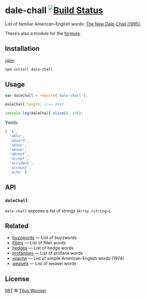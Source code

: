 # dale-chall [![Build Status][travis-badge]][travis]

List of familiar American-English words: [The New Dale-Chall (1995)][wiki].

There’s also a module for the [formula][].

## Installation

[npm][]:

```bash
npm install dale-chall
```

## Usage

```js
var daleChall = require('dale-chall');

daleChall.length; //=> 2942

console.log(daleChall.slice(0, 10));
```

Yields:

```js
[ 'a',
  'able',
  'aboard',
  'about',
  'above',
  'absent',
  'accept',
  'accident',
  'account',
  'ache' ]
```

## API

### `daleChall`

`dale-chall` exposes a list of strings (`Array.<string>`).

## Related

*   [buzzwords](https://github.com/words/buzzwords)
    — List of buzzwords
*   [fillers](https://github.com/words/fillers)
    — List of filler words
*   [hedges](https://github.com/words/hedges)
    — List of hedge words
*   [profanities](https://github.com/words/profanities)
    — List of profane words
*   [spache](https://github.com/words/spache)
    — List of simple American-English words (1974)
*   [weasels](https://github.com/words/weasels)
    — List of weasel words

## License

[MIT][license] © [Titus Wormer][author]

<!-- Definitions -->

[travis-badge]: https://img.shields.io/travis/words/dale-chall.svg

[travis]: https://travis-ci.org/words/dale-chall

[npm]: https://docs.npmjs.com/cli/install

[license]: LICENSE

[author]: http://wooorm.com

[wiki]: http://en.wikipedia.org/wiki/Dale–Chall_readability_formula

[formula]: https://github.com/words/dale-chall-formula
